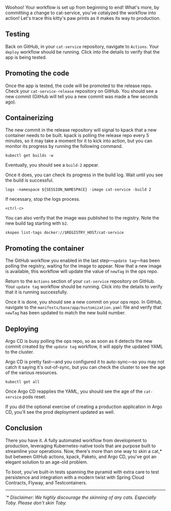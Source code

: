 Woohoo! Your workflow is set up from beginning to end!
What's more, by committing a change to cat-service, you've *cat*alyzed the workflow into action!
Let's trace this kitty's paw prints as it makes its way to production.

## Testing

Back on GitHub, in your `cat-service` repository, navigate to `Actions`.
Your `deploy` workflow should be running.
Click into the details to verify that the app is being tested.

## Promoting the code

Once the app is tested, the code will be promoted to the release repo.
Check your `cat-service-release` repository on GitHub.
You should see a new commit (GitHub will tell you a new commit was made a few seconds ago).

## Containerizing

The new commit in the release repository will signal to kpack that a new container needs to be built.
kpack is polling the release repo every 5 minutes, so it may take a moment for it to kick into action, but you can monitor its progress by running the following command.
```execute-1
kubectl get builds -w
```

Eventually, you should see a `build-2` appear.

Once it does, you can check its progress in the build log.
Wait until you see the build is successful.
```execute-1
logs -namespace ${SESSION_NAMESPACE} -image cat-service -build 2
```

If necessary, stop the logs process.
```execute-1
<ctrl-c>
```

You can also verify that the image was published to the registry.
Note the new build tag starting with `b2`.
```execute-1
skopeo list-tags docker://$REGISTRY_HOST/cat-service
```

## Promoting the container

The GitHub workflow you enabled in the last step—`update tag`—has been polling the registry, waiting for the image to appear. Now that a new image is available, this workflow will update the value of `newTag` in the ops repo.

Return to the `Actions` section of your `cat-service` repository on GitHub.
Your `update tag` workflow should be running.
Click into the details to verify that it is running successfully.

Once it is done, you should see a new commit on your ops repo.
In GitHub, navigate to the `manifests/base/app/kustomization.yaml` file and verify that `newTag` has been updated to match the new build number.

## Deploying

Argo CD is busy polling the ops repo, so as soon as it detects the new commit created by the `update tag` workflow, it will apply the updated YAML to the cluster.

Argo CD is pretty fast—and you configured it to auto-sync—so you may not catch it saying it's out-of-sync, but you can check the cluster to see the age of the various resources.
```execute-1
kubectl get all
```

Once Argo CD reapplies the YAML, you should see the age of the `cat-service` pods reset.

If you did the optional exercise of creating a production application in Argo CD, you'll see the prod deployment updated as well.

## Conclusion

There you have it. A fully automated workflow from development to production, leveraging Kubernetes-native tools that are purpose built to streamline your operations. Now, there's more than one way to skin a cat,* but between GitHub actions, kpack, Paketo, and Argo CD, you've got an elegant solution to an age-old problem.

To boot, you've built-in tests spanning the pyramid with extra care to test persistence and integration with a modern twist with Spring Cloud Contracts, Flyway, and Testcontainers.


---
`* _Disclaimer: We highly discourage the skinning of any cats. Especially Toby. Please don't skin Toby._


